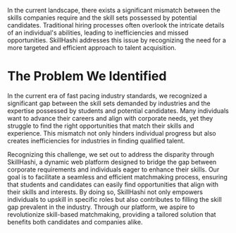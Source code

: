 In the current landscape, there exists a significant mismatch between the skills companies require and the skill sets possessed by potential candidates. Traditional hiring processes often overlook the intricate details of an individual's abilities, leading to inefficiencies and missed opportunities. SkillHashi addresses this issue by recognizing the need for a more targeted and efficient approach to talent acquisition.

# The Problem We Identified

In the current era of fast pacing industry standards, we recognized a significant gap between the skill sets demanded by industries and the expertise possessed by students and potential candidates. Many individuals want to advance their careers and align with corporate needs, yet they struggle to find the right opportunities that match their skills and experience. This mismatch not only hinders individual progress but also creates inefficiencies for industries in finding qualified talent.


Recognizing this challenge, we set out to address the disparity through SkillHashi, a dynamic web platform designed to bridge the gap between corporate requirements and individuals eager to enhance their skills. Our goal is to facilitate a seamless and efficient matchmaking process, ensuring that students and candidates can easily find opportunities that align with their skills and interests. By doing so, SkillHashi not only empowers individuals to upskill in specific roles but also contributes to filling the skill gap prevalent in the industry. Through our platform, we aspire to revolutionize skill-based matchmaking, providing a tailored solution that benefits both candidates and companies alike.